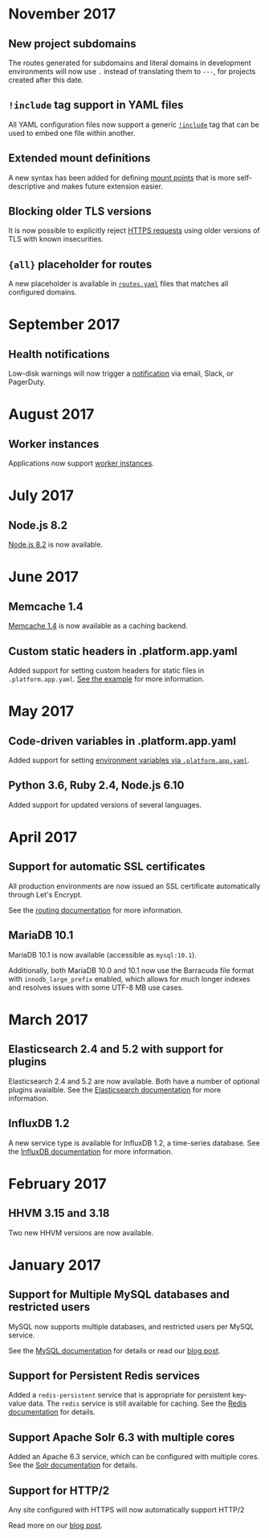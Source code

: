 # November 2017

## New project subdomains

The routes generated for subdomains and literal domains in development environments will now use `.` instead of translating them to `---`, for projects created after this date.

## `!include` tag support in YAML files

All YAML configuration files now support a generic [`!include`](/configuration/yaml.md) tag that can be used to embed one file within another.

## Extended mount definitions

A new syntax has been added for defining [mount points](/configuration/app/storage.md) that is more self-descriptive and makes future extension easier.

## Blocking older TLS versions

It is now possible to explicitly reject [HTTPS requests](/configuration/routes/https.md) using older versions of TLS with known insecurities.

## `{all}` placeholder for routes

A new placeholder is available in [`routes.yaml`](/configuration/routes.md) files that matches all configured domains.

# September 2017

## Health notifications

Low-disk warnings will now trigger a [notification](/administration/integrations/notifications.md) via email, Slack, or PagerDuty.

# August 2017

## Worker instances

Applications now support [worker instances](/configuration/app/workers.md).

# July 2017

## Node.js 8.2

[Node.js 8.2](/languages/nodejs.md) is now available.

# June 2017

## Memcache 1.4

[Memcache 1.4](/configuration/services/memcache.md) is now available as a caching backend.

## Custom static headers in .platform.app.yaml

Added support for setting custom headers for static files in `.platform.app.yaml`.  [See the example](/configuration/app/web.md#how-can-i-control-the-headers-sent-with-my-files) for more information.

# May 2017

## Code-driven variables in .platform.app.yaml

Added support for setting [environment variables via `.platform.app.yaml`](/configuration/app/variables.md).

## Python 3.6, Ruby 2.4, Node.js 6.10

Added support for updated versions of several languages.

# April 2017

## Support for automatic SSL certificates

All production environments are now issued an SSL certificate automatically through Let's Encrypt.

See the [routing documentation](/configuration/routes.md#HTTPS) for more information.

## MariaDB 10.1

MariaDB 10.1 is now available (accessible as `mysql:10.1`).

Additionally, both MariaDB 10.0 and 10.1 now use the Barracuda file format with `innodb_large_prefix` enabled, which allows for much longer indexes and resolves issues with some UTF-8 MB use cases.

# March 2017

## Elasticsearch 2.4 and 5.2 with support for plugins

Elasticsearch 2.4 and 5.2 are now available.  Both have a number of optional plugins avaialble.  See the [Elasticsearch documentation](/configuration/services/elasticsearch.md) for more information.

## InfluxDB 1.2

A new service type is available for InfluxDB 1.2, a time-series database.  See the [InfluxDB documentation](/configuration/services/influxdb.md) for more information.

# February 2017

## HHVM 3.15 and 3.18

Two new HHVM versions are now available.

# January 2017

## Support for Multiple MySQL databases and restricted users

MySQL now supports multiple databases, and restricted users per MySQL service.

See the [MySQL documentation](/configuration/services/mysql.md) for details or read our [blog post](https://platform.sh/2017/02/multi-mysql/).

## Support for Persistent Redis services

Added a `redis-persistent` service that is appropriate for persistent key-value data. The `redis` service is still available for caching.  See the [Redis documentation](/configuration/services/redis.md) for details.

## Support Apache Solr 6.3 with multiple cores

Added an Apache 6.3 service, which can be configured with multiple cores.  See the [Solr documentation](/configuration/services/solr.md) for details.

## Support for HTTP/2

Any site configured with HTTPS will now automatically support HTTP/2

Read more on our [blog post](https://platform.sh/2017/1/http2/).

